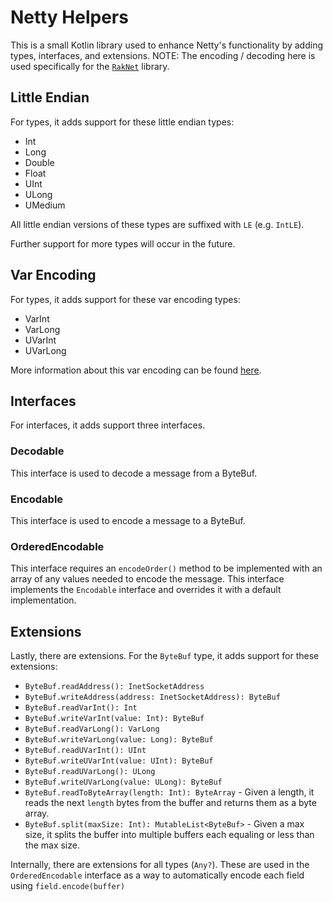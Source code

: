 # Netty Helpers

This is a small Kotlin library used to enhance Netty's functionality by adding types, interfaces, and extensions.
NOTE: The encoding / decoding here is used specifically for the [`RakNet`](https://github.com/GolemOrg/RakNet) library.

## Little Endian
For types, it adds support for these little endian types:
- Int
- Long
- Double
- Float
- UInt
- ULong
- UMedium

All little endian versions of these types are suffixed with `LE` (e.g. `IntLE`).

Further support for more types will occur in the future.

## Var Encoding
For types, it adds support for these var encoding types:
- VarInt
- VarLong
- UVarInt
- UVarLong

More information about this var encoding can be found [here](https://developers.google.com/protocol-buffers/docs/encoding).


## Interfaces
For interfaces, it adds support three interfaces.

### Decodable
This interface is used to decode a message from a ByteBuf.

### Encodable
This interface is used to encode a message to a ByteBuf.

### OrderedEncodable
This interface requires an `encodeOrder()` method to be implemented with an array of any values needed to encode the message.
This interface implements the `Encodable` interface and overrides it with a default implementation.

## Extensions
Lastly, there are extensions. For the `ByteBuf` type, it adds support for these extensions:
- `ByteBuf.readAddress(): InetSocketAddress`
- `ByteBuf.writeAddress(address: InetSocketAddress): ByteBuf`
- `ByteBuf.readVarInt(): Int`
- `ByteBuf.writeVarInt(value: Int): ByteBuf`
- `ByteBuf.readVarLong(): VarLong`
- `ByteBuf.writeVarLong(value: Long): ByteBuf`
- `ByteBuf.readUVarInt(): UInt`
- `ByteBuf.writeUVarInt(value: UInt): ByteBuf`
- `ByteBuf.readUVarLong(): ULong`
- `ByteBuf.writeUVarLong(value: ULong): ByteBuf`
- `ByteBuf.readToByteArray(length: Int): ByteArray` - Given a length, it reads the next `length` bytes from the buffer and returns them as a byte array.
- `ByteBuf.split(maxSize: Int): MutableList<ByteBuf>` - Given a max size, it splits the buffer into multiple buffers each equaling or less than the max size.

Internally, there are extensions for all types (`Any?`). These are used in the `OrderedEncodable` interface as 
a way to automatically encode each field using `field.encode(buffer)`
